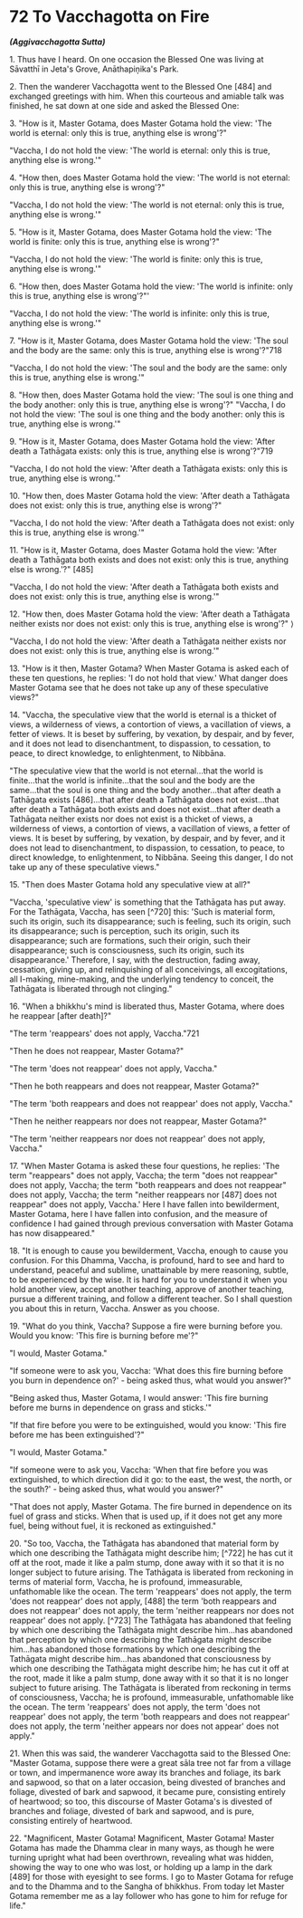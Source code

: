 # 72 To Vacchagotta on Fire
***(Aggivacchagotta Sutta)***

1\. Thus have I heard. On one occasion the Blessed One was living at Sāvatthī in Jeta's Grove, Anāthapiṇ̣ika's Park.

2\. Then the wanderer Vacchagotta went to the Blessed One [484] and exchanged greetings with him. When this courteous and amiable talk was finished, he sat down at one side and asked the Blessed One:

3\. "How is it, Master Gotama, does Master Gotama hold the view: 'The world is eternal: only this is true, anything else is wrong'?"

"Vaccha, I do not hold the view: 'The world is eternal: only this is true, anything else is wrong.'"

4\. "How then, does Master Gotama hold the view: 'The world is not eternal: only this is true, anything else is wrong'?"

"Vaccha, I do not hold the view: 'The world is not eternal: only this is true, anything else is wrong.'"

5\. "How is it, Master Gotama, does Master Gotama hold the view: 'The world is finite: only this is true, anything else is wrong'?"

"Vaccha, I do not hold the view: 'The world is finite: only this is true, anything else is wrong.'"

6\. "How then, does Master Gotama hold the view: 'The world is infinite: only this is true, anything else is wrong'?"'

"Vaccha, I do not hold the view: 'The world is infinite: only this is true, anything else is wrong.'"

7\. "How is it, Master Gotama, does Master Gotama hold the view: 'The soul and the body are the same: only this is true, anything else is wrong'?"718

"Vaccha, I do not hold the view: 'The soul and the body are the same: only this is true, anything else is wrong.'"

8\. "How then, does Master Gotama hold the view: 'The soul is one thing and the body another: only this is true, anything else is wrong'?"
"Vaccha, I do not hold the view: 'The soul is one thing and the body another: only this is true, anything else is wrong.'"

9\. "How is it, Master Gotama, does Master Gotama hold the view: 'After death a Tathāgata exists: only this is true, anything else is wrong'?"719

"Vaccha, I do not hold the view: 'After death a Tathāgata exists: only this is true, anything else is wrong.'"

10\. "How then, does Master Gotama hold the view: 'After death a Tathāgata does not exist: only this is true, anything else is wrong'?"

"Vaccha, I do not hold the view: 'After death a Tathāgata does not exist: only this is true, anything else is wrong.'"

11\. "How is it, Master Gotama, does Master Gotama hold the view: 'After death a Tathāgata both exists and does not exist: only this is true, anything else is wrong.'?" [485]

"Vaccha, I do not hold the view: 'After death a Tathāgata both exists and does not exist: only this is true, anything else is wrong.'"

12\. "How then, does Master Gotama hold the view: 'After death a Tathāgata neither exists nor does not exist: only this is true, anything else is wrong'?" $\rangle$

"Vaccha, I do not hold the view: 'After death a Tathāgata neither exists nor does not exist: only this is true, anything else is wrong.'"

13\. "How is it then, Master Gotama? When Master Gotama is asked each of these ten questions, he replies: 'I do not hold that view.' What danger does Master Gotama see that he does not take up any of these speculative views?"

14\. "Vaccha, the speculative view that the world is eternal is a thicket of views, a wilderness of views, a contortion of views, a vacillation of views, a fetter of views. It is beset by suffering, by vexation, by despair, and by fever, and it does not lead to disenchantment, to dispassion, to cessation, to peace, to direct knowledge, to enlightenment, to Nibbāna.

"The speculative view that the world is not eternal...that the world is finite...that the world is infinite...that the soul and the body are the same...that the soul is one thing and the body another...that after death a Tathāgata exists [486]...that after death a Tathāgata does not exist...that after death a Tathāgata both exists and does not exist...that after death a Tathāgata neither exists nor does not exist is a thicket of views, a wilderness of views, a contortion of views, a vacillation of views, a fetter of
views. It is beset by suffering, by vexation, by despair, and by fever, and it does not lead to disenchantment, to dispassion, to cessation, to peace, to direct knowledge, to enlightenment, to Nibbāna. Seeing this danger, I do not take up any of these speculative views."

15\. "Then does Master Gotama hold any speculative view at all?"

"Vaccha, 'speculative view' is something that the Tathāgata has put away. For the Tathāgata, Vaccha, has seen [^720] this: 'Such is material form, such its origin, such its disappearance; such is feeling, such its origin, such its disappearance; such is perception, such its origin, such its disappearance; such are formations, such their origin, such their disappearance; such is consciousness, such its origin, such its disappearance.' Therefore, I say, with the destruction, fading away, cessation, giving up, and relinquishing of all conceivings, all excogitations, all I-making, mine-making, and the underlying tendency to conceit, the Tathāgata is liberated through not clinging."

16\. "When a bhikkhu's mind is liberated thus, Master Gotama, where does he reappear [after death]?"

"The term 'reappears' does not apply, Vaccha."721

"Then he does not reappear, Master Gotama?"

"The term 'does not reappear' does not apply, Vaccha."

"Then he both reappears and does not reappear, Master Gotama?"

"The term 'both reappears and does not reappear' does not apply, Vaccha."

"Then he neither reappears nor does not reappear, Master Gotama?"

"The term 'neither reappears nor does not reappear' does not apply, Vaccha."

17\. "When Master Gotama is asked these four questions, he replies: 'The term "reappears" does not apply, Vaccha; the term "does not reappear" does not apply, Vaccha; the term "both reappears and does not reappear" does not apply, Vaccha; the term "neither reappears nor [487] does not reappear" does not apply, Vaccha.' Here I have fallen into bewilderment, Master Gotama, here I have fallen into confusion, and the measure of confidence I had gained through previous conversation with Master Gotama has now disappeared."

18\. "It is enough to cause you bewilderment, Vaccha, enough to cause you confusion. For this Dhamma, Vaccha, is profound, hard to see and hard to understand, peaceful and sublime, unattainable by mere reasoning, subtle, to be experienced by the wise. It is hard for you to understand it when you hold another view, accept another teaching, approve of another teaching, pursue a different training, and follow a different teacher. So I shall question you about this in return, Vaccha. Answer as you choose.

19\. "What do you think, Vaccha? Suppose a fire were burning before you. Would you know: 'This fire is burning before me'?"

"I would, Master Gotama."

"If someone were to ask you, Vaccha: 'What does this fire burning before you burn in dependence on?' - being asked thus, what would you answer?"

"Being asked thus, Master Gotama, I would answer: 'This fire burning before me burns in dependence on grass and sticks.'"

"If that fire before you were to be extinguished, would you know: 'This fire before me has been extinguished'?"

"I would, Master Gotama."

"If someone were to ask you, Vaccha: 'When that fire before you was extinguished, to which direction did it go: to the east, the west, the north, or the south?' - being asked thus, what would you answer?"

"That does not apply, Master Gotama. The fire burned in dependence on its fuel of grass and sticks. When that is used up, if it does not get any more fuel, being without fuel, it is reckoned as extinguished."

20\. "So too, Vaccha, the Tathāgata has abandoned that material form by which one describing the Tathāgata might describe him; [^722] he has cut it off at the root, made it like a palm stump, done away with it so that it is no longer subject to future arising. The Tathāgata is liberated from reckoning in terms of material form, Vaccha, he is profound, immeasurable, unfathomable like the ocean. The term 'reappears' does not apply, the term 'does not reappear' does not apply, [488] the term 'both reappears and does not reappear' does not apply, the term 'neither reappears nor does not reappear' does not apply. [^723] The Tathāgata has abandoned that feeling by which one describing the Tathāgata might describe him...has abandoned that perception by which
one describing the Tathāgata might describe him...has abandoned those formations by which one describing the Tathāgata might describe him...has abandoned that consciousness by which one describing the Tathāgata might describe him; he has cut it off at the root, made it like a palm stump, done away with it so that it is no longer subject to future arising. The Tathāgata is liberated from reckoning in terms of consciousness, Vaccha; he is profound, immeasurable, unfathomable like the ocean. The term 'reappears' does not apply, the term 'does not reappear' does not apply, the term 'both reappears and does not reappear' does not apply, the term 'neither appears nor does not appear' does not apply."

21\. When this was said, the wanderer Vacchagotta said to the Blessed One: "Master Gotama, suppose there were a great sāla tree not far from a village or town, and impermanence wore away its branches and foliage, its bark and sapwood, so that on a later occasion, being divested of branches and foliage, divested of bark and sapwood, it became pure, consisting entirely of heartwood; so too, this discourse of Master Gotama's is divested of branches and foliage, divested of bark and sapwood, and is pure, consisting entirely of heartwood.

22\. "Magnificent, Master Gotama! Magnificent, Master Gotama! Master Gotama has made the Dhamma clear in many ways, as though he were turning upright what had been overthrown, revealing what was hidden, showing the way to one who was lost, or holding up a lamp in the dark [489] for those with eyesight to see forms. I go to Master Gotama for refuge and to the Dhamma and to the Sangha of bhikkhus. From today let Master Gotama remember me as a lay follower who has gone to him for refuge for life."
